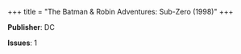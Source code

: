 +++
title = "The Batman & Robin Adventures: Sub-Zero (1998)"
+++



**Publisher**: DC

**Issues**: 1